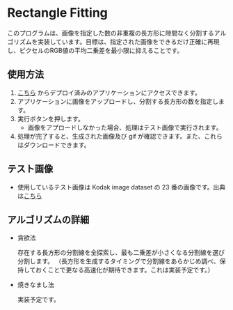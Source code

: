 # Rectangle Fitting

このプログラムは、画像を指定した数の非重複の長方形に隙間なく分割するアルゴリズムを実装しています。目標は、指定された画像をできるだけ正確に再現し、ピクセルのRGB値の平均二乗差を最小限に抑えることです。

## 使用方法

1. [こちら](https://shimo-1999.github.io/rectangle-fitting/) からデプロイ済みのアプリケーションにアクセスできます。
2. アプリケーションに画像をアップロードし、分割する長方形の数を指定します。
3. 実行ボタンを押します。
   - 画像をアプロードしなかった場合、処理はテスト画像で実行されます。
4. 処理が完了すると、生成された画像及び gif が確認できます。また、これらはダウンロードできます。

## テスト画像

- 使用しているテスト画像は Kodak image dataset の 23 番の画像です。出典は[こちら](https://r0k.us/graphics/kodak/)

## アルゴリズムの詳細

- 貪欲法
  
  存在する長方形の分割線を全探索し、最も二乗差が小さくなる分割線を選び分割します。
  （長方形を生成するタイミングで分割線をあらかじめ調べ、保持しておくことで更なる高速化が期待できます。これは実装予定です。）

- 焼きなまし法

  実装予定です。
